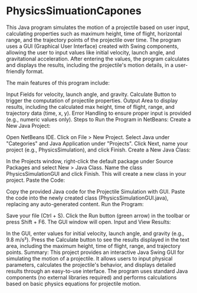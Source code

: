 # PhysicsSimuationCapones
This Java program simulates the motion of a projectile based on user input, calculating properties such as maximum height, time of flight, horizontal range, and the trajectory points of the projectile over time. The program uses a GUI (Graphical User Interface) created with Swing components, allowing the user to input values like initial velocity, launch angle, and gravitational acceleration. After entering the values, the program calculates and displays the results, including the projectile's motion details, in a user-friendly format.

The main features of this program include:

Input Fields for velocity, launch angle, and gravity.
Calculate Button to trigger the computation of projectile properties.
Output Area to display results, including the calculated max height, time of flight, range, and trajectory data (time, x, y).
Error Handling to ensure proper input is provided (e.g., numeric values only).
Steps to Run the Program in NetBeans:
Create a New Java Project:

Open NetBeans IDE.
Click on File > New Project.
Select Java under "Categories" and Java Application under "Projects".
Click Next, name your project (e.g., PhysicsSimulation), and click Finish.
Create a New Java Class:

In the Projects window, right-click the default package under Source Packages and select New > Java Class.
Name the class PhysicsSimulationGUI and click Finish.
This will create a new class in your project.
Paste the Code:

Copy the provided Java code for the Projectile Simulation with GUI.
Paste the code into the newly created class (PhysicsSimulationGUI.java), replacing any auto-generated content.
Run the Program:

Save your file (Ctrl + S).
Click the Run button (green arrow) in the toolbar or press Shift + F6.
The GUI window will open.
Input and View Results:

In the GUI, enter values for initial velocity, launch angle, and gravity (e.g., 9.8 m/s²).
Press the Calculate button to see the results displayed in the text area, including the maximum height, time of flight, range, and trajectory points.
Summary:
This project provides an interactive Java Swing GUI for simulating the motion of a projectile. It allows users to input physical parameters, calculates the projectile's behavior, and displays detailed results through an easy-to-use interface. The program uses standard Java components (no external libraries required) and performs calculations based on basic physics equations for projectile motion.
